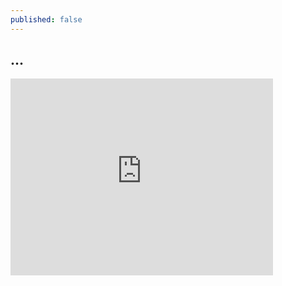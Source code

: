 ```yaml
---
published: false
---
```

## ...

<iframe width="420" height="315" src="https://www.youtube.com/watch?v=BWP65MWihgI" frameborder="0" allowfullscreen></iframe>
